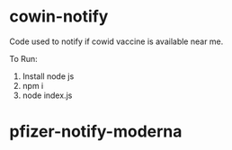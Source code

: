 # cowin-notify
Code used to notify if cowid vaccine is available near me.

To Run:
1. Install node js
2. npm i
3. node index.js
# pfizer-notify-moderna